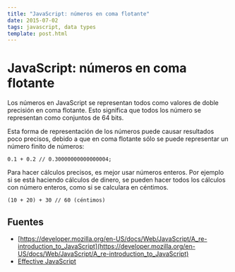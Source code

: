 ```yaml
---
title: "JavaScript: números en coma flotante"
date: 2015-07-02
tags: javascript, data types
template: post.html
---
```


# JavaScript: números en coma flotante

Los números en JavaScript se representan todos como valores de doble precisión en coma flotante. Esto significa que todos los número se representan como conjuntos de 64 bits.

Esta forma de representación de los números puede causar resultados poco precisos, debido a que en coma flotante sólo se puede representar un número finito de números:

    0.1 + 0.2 // 0.30000000000000004;

Para hacer cálculos precisos, es mejor usar números enteros. Por ejemplo si se está haciendo cálculos de dinero, se pueden hacer todos los cálculos con número enteros, como si se calculara en céntimos.

    (10 + 20) + 30 // 60 (céntimos)

## Fuentes

* [https://developer.mozilla.org/en-US/docs/Web/JavaScript/A_re-introduction_to_JavaScript](https://developer.mozilla.org/en-US/docs/Web/JavaScript/A_re-introduction_to_JavaScript)
* [Effective JavaScript](http://www.amazon.es/Effective-JavaScript-Specific-Software-Development/dp/0321812182)
